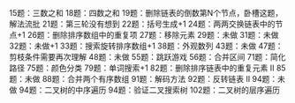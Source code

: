 15题：三数之和
18题：四数之和
19题：删除链表的倒数第N个节点，卧槽这题，解法流批
21题：第三轮没有想到
22题：括号生成+1
24题：两两交换链表中的节点+1
26题：删除排序数组中的重复项
27题：移除元素
29题：未做
31题：未做
32题：未做+1
33题：搜索旋转排序数组+1
38题：外观数列
43题：未做
47题：剪枝条件需要再次理解
48题：未做
55题：跳跃游戏
56题：合并区间
71题：简化路径
75题：颜色分类
79题：单词搜索+1
82题：删除排序链表中的重复元素 II
85题：未做
88题：合并两个有序数组
91题：解码方法
92题：反转链表 II
94题：未做
94题：二叉树的中序遍历
94题：验证二叉搜索树
102题：二叉树的层序遍历